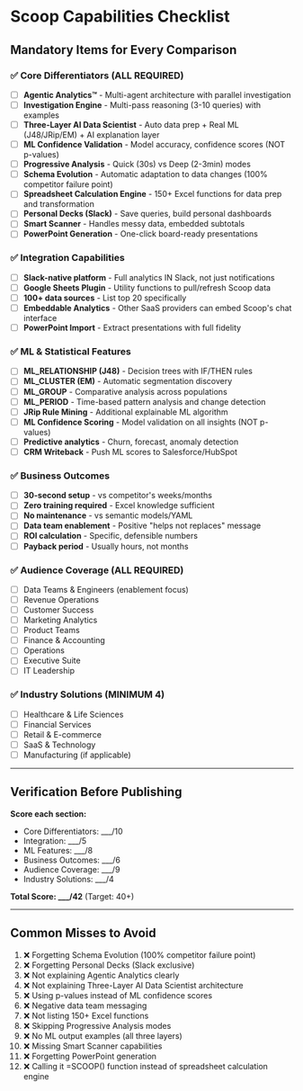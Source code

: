 # Scoop Capabilities Checklist
## Mandatory Items for Every Comparison

### ✅ Core Differentiators (ALL REQUIRED)
- [ ] **Agentic Analytics™** - Multi-agent architecture with parallel investigation
- [ ] **Investigation Engine** - Multi-pass reasoning (3-10 queries) with examples
- [ ] **Three-Layer AI Data Scientist** - Auto data prep + Real ML (J48/JRip/EM) + AI explanation layer
- [ ] **ML Confidence Validation** - Model accuracy, confidence scores (NOT p-values)
- [ ] **Progressive Analysis** - Quick (30s) vs Deep (2-3min) modes
- [ ] **Schema Evolution** - Automatic adaptation to data changes (100% competitor failure point)
- [ ] **Spreadsheet Calculation Engine** - 150+ Excel functions for data prep and transformation
- [ ] **Personal Decks (Slack)** - Save queries, build personal dashboards
- [ ] **Smart Scanner** - Handles messy data, embedded subtotals
- [ ] **PowerPoint Generation** - One-click board-ready presentations

### ✅ Integration Capabilities
- [ ] **Slack-native platform** - Full analytics IN Slack, not just notifications
- [ ] **Google Sheets Plugin** - Utility functions to pull/refresh Scoop data
- [ ] **100+ data sources** - List top 20 specifically
- [ ] **Embeddable Analytics** - Other SaaS providers can embed Scoop's chat interface
- [ ] **PowerPoint Import** - Extract presentations with full fidelity

### ✅ ML & Statistical Features
- [ ] **ML_RELATIONSHIP (J48)** - Decision trees with IF/THEN rules
- [ ] **ML_CLUSTER (EM)** - Automatic segmentation discovery
- [ ] **ML_GROUP** - Comparative analysis across populations
- [ ] **ML_PERIOD** - Time-based pattern analysis and change detection
- [ ] **JRip Rule Mining** - Additional explainable ML algorithm
- [ ] **ML Confidence Scoring** - Model validation on all insights (NOT p-values)
- [ ] **Predictive analytics** - Churn, forecast, anomaly detection
- [ ] **CRM Writeback** - Push ML scores to Salesforce/HubSpot

### ✅ Business Outcomes
- [ ] **30-second setup** - vs competitor's weeks/months
- [ ] **Zero training required** - Excel knowledge sufficient
- [ ] **No maintenance** - vs semantic models/YAML
- [ ] **Data team enablement** - Positive "helps not replaces" message
- [ ] **ROI calculation** - Specific, defensible numbers
- [ ] **Payback period** - Usually hours, not months

### ✅ Audience Coverage (ALL REQUIRED)
- [ ] Data Teams & Engineers (enablement focus)
- [ ] Revenue Operations
- [ ] Customer Success
- [ ] Marketing Analytics
- [ ] Product Teams
- [ ] Finance & Accounting
- [ ] Operations
- [ ] Executive Suite
- [ ] IT Leadership

### ✅ Industry Solutions (MINIMUM 4)
- [ ] Healthcare & Life Sciences
- [ ] Financial Services
- [ ] Retail & E-commerce
- [ ] SaaS & Technology
- [ ] Manufacturing (if applicable)

---

## Verification Before Publishing

**Score each section:**
- Core Differentiators: ___/10
- Integration: ___/5
- ML Features: ___/8
- Business Outcomes: ___/6
- Audience Coverage: ___/9
- Industry Solutions: ___/4

**Total Score: ___/42** (Target: 40+)

---

## Common Misses to Avoid
1. ❌ Forgetting Schema Evolution (100% competitor failure point)
2. ❌ Forgetting Personal Decks (Slack exclusive)
3. ❌ Not explaining Agentic Analytics clearly
4. ❌ Not explaining Three-Layer AI Data Scientist architecture
5. ❌ Using p-values instead of ML confidence scores
6. ❌ Negative data team messaging
7. ❌ Not listing 150+ Excel functions
8. ❌ Skipping Progressive Analysis modes
9. ❌ No ML output examples (all three layers)
10. ❌ Missing Smart Scanner capabilities
11. ❌ Forgetting PowerPoint generation
12. ❌ Calling it =SCOOP() function instead of spreadsheet calculation engine